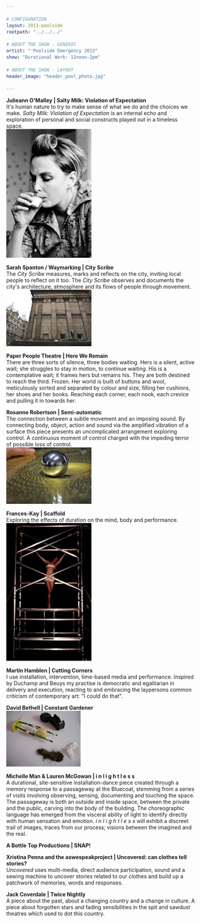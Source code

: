 ```yaml
---

# CONFIGURATION
layout: 2013-poolside
rootpath: "../../../"

# ABOUT THE SHOW - GENERIC
artist: "'Poolside Emergency 2013"
show: "Durational Work: 12noon-2pm"

# ABOUT THE SHOW - LAYOUT
header_image: "header_pool_photo.jpg"

---
```

**Julieann O'Malley | Salty Milk: Violation of Expectation**   
It's human nature to try to make sense of what we do and the choices we make. *Salty Milk: Violation of Expectation* is an internal echo and exploration of personal and social constructs played out in a timeless space.        
![Julieann O'Malley](saltymilkbw1.jpg)        
        
**Sarah Spanton / Waymarking | City Scribe**   
The *City Scribe* measures, marks and reflects on the city, inviting local people to reflect on it too. The *City Scribe* observes and documents the city's architecture, atmosphere and its flows of people through movement.    
![City Scribe](city_scribe.jpg)
        
**Paper People Theatre | Here We Remain**    
There are three sorts of silence, three bodies waiting. Hers is a silent, active wait; she struggles to stay in motion, to continue waiting. His is a contemplative wait; it frames hers but remains his. They are both destined to reach the third. Frozen. Her world is built of buttons and wool, meticulously sorted and separated by colour and size, filling her cushions, her shoes and her books. Reaching each corner, each nook, each crevice and pulling it in towards her.
          
**Rosanne Robertson | Semi-automatic**          
The connection between a subtle movement and an imposing sound. By connecting body, object, action and sound via the amplified vibration of a surface this piece presents an uncomplicated arrangement exploring control. A continuous moment of control charged with the impeding terror of possible loss of control.    
![Rosanne Robertson](rosanne_robertson_2.jpg)    
        
**Frances-Kay | Scaffold**   
Exploring the effects of duration on the mind, body and performance.    
![Frances-Kay](franceskay.jpg)   
        
**Martin Hamblen | Cutting Corners**    
I use installation, intervention, time-based media and performance. Inspired by Duchamp and Beuys my practise is democratic and egalitarian in delivery and execution, reacting to and embracing the laypersons common criticism of contemporary art: "I could do that".    
        
**David Bethell | Constant Gardener**   
![David Bethell](david_bethell.jpg)    
        
**Michelle Man & Lauren McGowan | i n l i g h t l e s s**   
A durational, site-sensitive installation-dance piece created through a memory response to a passageway at the Bluecoat, stemming from a series of visits involving observing, sensing, documenting and touching the space. The passageway is both an outside and inside space, between the private and the public, carving into the body of the building. The choreographic language has emerged from the visceral ability of light to identify directly with human sensation and emotion. *i n l i g h t l e s s*  will exhibit a discreet trail of images, traces from our process; visions between the imagined and the real.     
        
**A Bottle Top Productions | SNAP!**    
        
**Xristina Penna and the aswespeakproject | Uncovered:	can clothes tell stories?**  
*Uncovered* uses multi-media, direct audience participation, sound and a sewing machine to *uncover* stories related to our clothes and build up a patchwork of memories, words and responses.     
        
**Jack Coverdale | Twice Nightly**     
A piece about the past, about a changing country and a change in culture. A piece about forgotten stars and fading sensibilities in the spit and sawdust theatres which used to dot this country.    
